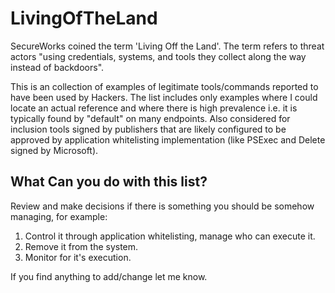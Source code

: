 # LivingOfTheLand
SecureWorks coined the term 'Living Off the Land'. 
The term refers to threat actors "using credentials, systems, and tools they collect along the way instead of backdoors".

This is an collection of examples of legitimate tools/commands reported to have been used by Hackers.
The list includes only examples where I could locate an actual reference and where there is high prevalence i.e. it is typically found
by "default" on many endpoints. 
Also considered for inclusion tools signed by publishers that are likely configured to be approved by application whitelisting 
implementation (like PSExec and Delete signed by Microsoft).

## What Can you do with this list?

Review and make decisions if there is something you should be somehow managing, for example:

1. Control it through application whitelisting, manage who can execute it.
2. Remove it from the system.
3. Monitor for it's execution.

If you find anything to add/change let me know.
